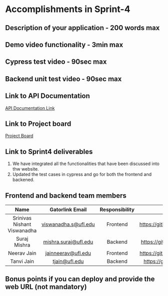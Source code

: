 # Accomplishments in Sprint-4

## Description of your application - 200 words max

## Demo video functionality - 3min max

## Cypress test video - 90sec max

## Backend unit test video - 90sec max

## Link to API Documentation

[API Documentation Link](https://documenter.getpostman.com/view/20321342/UVysvv97)

## Link to Project board

[Project Board](https://github.com/nishaaaaaant/CEN5035-SE-ParKS/projects/1)

## Link to Sprint4 deliverables

1. We have integrated all the functionalities that have been discussed into thw website.
2. Updated the test cases in cypress and go for both the frontend and backened.

## Frontend and backend team members

| Name | Gatorlink Email | Responsibility | Github |
| :--: | :--: | :--: | :--: |
| Srinivas Nishant Viswanadha | viswanadha.s@ufl.edu | Frontend | <https://github.com/nishaaaaaant> |
| Suraj Mishra | mishra.suraj@ufl.edu | Backend | <https://github.com/smsuraj100> |
| Neerav Jain | jainneerav@ufl.edu | Frontend | <https://github.com/neeravjain24> |
| Tanvi Jain | tjain@ufl.edu |  Backend | <https://github.com/tjain1715> |

## Bonus points if you can deploy and provide the web URL (not mandatory)